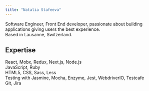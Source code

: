 ```yaml
---
title: "Natalia Stafeeva"
---
```


Software Engineer, Front End developer, passionate about building applications giving users the best experience.  
Based in Lausanne, Switzerland.

## Expertise

React, Mobx, Redux, Next.js, Node.js  
JavaScript, Ruby  
HTML5, CSS, Sass, Less  
Testing with Jasmine, Mocha, Enzyme, Jest, WebdriverIO, Testcafe  
Git, Jira
